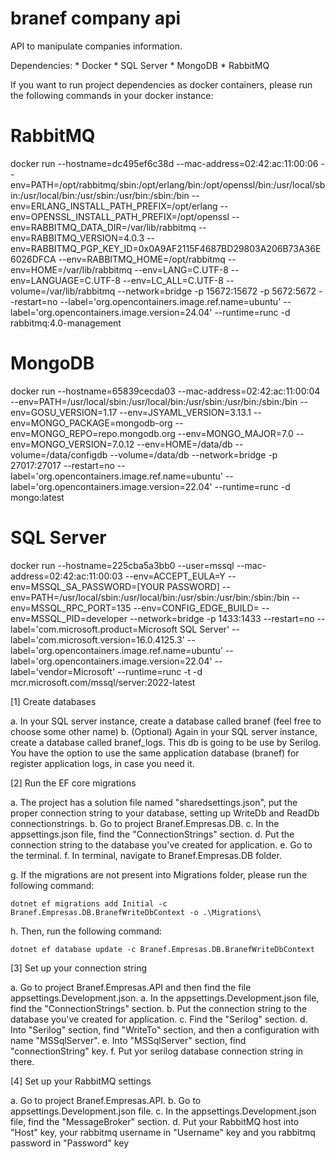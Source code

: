 # branef company api
API to manipulate companies information.

Dependencies:
    * Docker
    * SQL Server
    * MongoDB
    * RabbitMQ

If you want to run project dependencies as docker containers, please run the following commands in your docker instance:

# RabbitMQ
docker run --hostname=dc495ef6c38d --mac-address=02:42:ac:11:00:06 --env=PATH=/opt/rabbitmq/sbin:/opt/erlang/bin:/opt/openssl/bin:/usr/local/sbin:/usr/local/bin:/usr/sbin:/usr/bin:/sbin:/bin --env=ERLANG_INSTALL_PATH_PREFIX=/opt/erlang --env=OPENSSL_INSTALL_PATH_PREFIX=/opt/openssl --env=RABBITMQ_DATA_DIR=/var/lib/rabbitmq --env=RABBITMQ_VERSION=4.0.3 --env=RABBITMQ_PGP_KEY_ID=0x0A9AF2115F4687BD29803A206B73A36E6026DFCA --env=RABBITMQ_HOME=/opt/rabbitmq --env=HOME=/var/lib/rabbitmq --env=LANG=C.UTF-8 --env=LANGUAGE=C.UTF-8 --env=LC_ALL=C.UTF-8 --volume=/var/lib/rabbitmq --network=bridge -p 15672:15672 -p 5672:5672 --restart=no --label='org.opencontainers.image.ref.name=ubuntu' --label='org.opencontainers.image.version=24.04' --runtime=runc -d rabbitmq:4.0-management

# MongoDB

docker run --hostname=65839cecda03 --mac-address=02:42:ac:11:00:04 --env=PATH=/usr/local/sbin:/usr/local/bin:/usr/sbin:/usr/bin:/sbin:/bin --env=GOSU_VERSION=1.17 --env=JSYAML_VERSION=3.13.1 --env=MONGO_PACKAGE=mongodb-org --env=MONGO_REPO=repo.mongodb.org --env=MONGO_MAJOR=7.0 --env=MONGO_VERSION=7.0.12 --env=HOME=/data/db --volume=/data/configdb --volume=/data/db --network=bridge -p 27017:27017 --restart=no --label='org.opencontainers.image.ref.name=ubuntu' --label='org.opencontainers.image.version=22.04' --runtime=runc -d mongo:latest

# SQL Server

docker run --hostname=225cba5a3bb0 --user=mssql --mac-address=02:42:ac:11:00:03 --env=ACCEPT_EULA=Y --env=MSSQL_SA_PASSWORD=[YOUR PASSWORD] --env=PATH=/usr/local/sbin:/usr/local/bin:/usr/sbin:/usr/bin:/sbin:/bin --env=MSSQL_RPC_PORT=135 --env=CONFIG_EDGE_BUILD= --env=MSSQL_PID=developer --network=bridge -p 1433:1433 --restart=no --label='com.microsoft.product=Microsoft SQL Server' --label='com.microsoft.version=16.0.4125.3' --label='org.opencontainers.image.ref.name=ubuntu' --label='org.opencontainers.image.version=22.04' --label='vendor=Microsoft' --runtime=runc -t -d mcr.microsoft.com/mssql/server:2022-latest


[1] Create databases

a. In your SQL server instance, create a database called branef (feel free to choose some other name)
b. (Optional) Again in your SQL server instance, create a database called branef_logs. This db is going to be use by Serilog. You have the option to use the same application database (branef) for register application logs, in case you need it.


[2] Run the EF core migrations

a. The project has a solution file named "sharedsettings.json", put the proper connection string to your database, setting up WriteDb and ReadDb connectionstrings.
b. Go to project Branef.Empresas.DB.
c. In the appsettings.json file, find the "ConnectionStrings" section. 
d. Put the connection string to the database you've created for application.
e. Go to the terminal.
f. In terminal, navigate to Branef.Empresas.DB folder.

g. If the migrations are not present into Migrations folder, please run the following command:

    dotnet ef migrations add Initial -c Branef.Empresas.DB.BranefWriteDbContext -o .\Migrations\

h. Then, run the following command:

    dotnet ef database update -c Branef.Empresas.DB.BranefWriteDbContext



[3] Set up your connection string

a. Go to project Branef.Empresas.API and then find the file appsettings.Development.json. 
a. In the appsettings.Development.json file, find the "ConnectionStrings" section. 
b. Put the connection string to the database you've created for application.
c. Find the "Serilog" section.
d. Into "Serilog" section, find "WriteTo" section, and then a configuration with name "MSSqlServer".
e. Into "MSSqlServer" section, find "connectionString" key.
f. Put yor serilog database connection string in there.


[4] Set up your RabbitMQ settings

a. Go to project Branef.Empresas.API.
b. Go to appsettings.Development.json file.
c. In the appsettings.Development.json file, find the "MessageBroker" section. 
d. Put your RabbitMQ host into "Host" key, your rabbitmq username in "Username" key and you rabbitmq password in "Password" key
